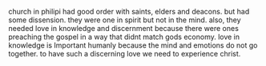 church in philipi had good order with saints, elders and deacons. but had some
dissension. they were one in spirit but not in the mind. also, they needed love
in knowledge and discernment because there were ones preaching the gospel in a
way that didnt match gods economy. love in knowledge is Important humanly because
the mind and emotions do not go together. to have such a discerning love we need
to experience christ.
